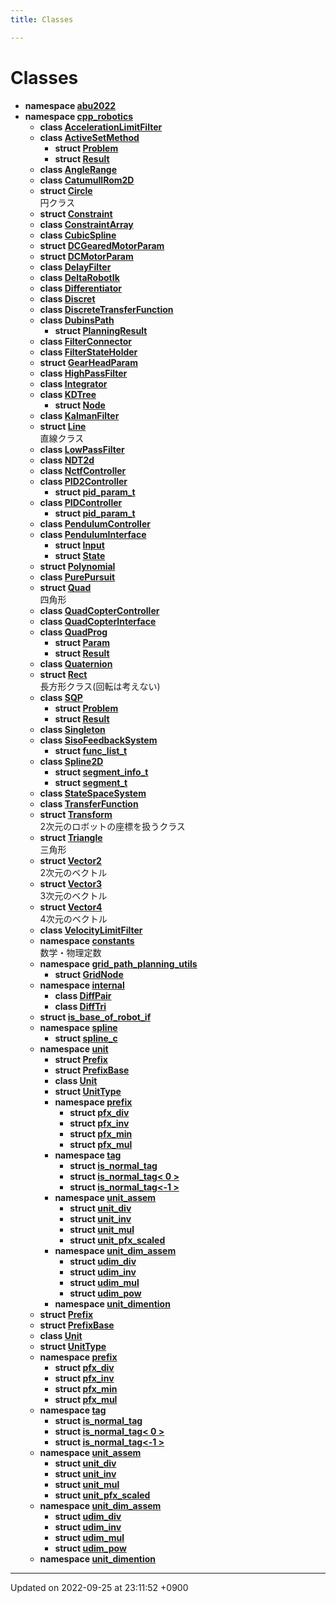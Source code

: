 ```yaml
---
title: Classes

---
```


# Classes




* **namespace [abu2022](/cpp_robotics_core/doxybook/Namespaces/namespaceabu2022/)** 
* **namespace [cpp_robotics](/cpp_robotics_core/doxybook/Namespaces/namespacecpp__robotics/)** 
    * **class [AccelerationLimitFilter](/cpp_robotics_core/doxybook/Classes/classcpp__robotics_1_1AccelerationLimitFilter/)** 
    * **class [ActiveSetMethod](/cpp_robotics_core/doxybook/Classes/classcpp__robotics_1_1ActiveSetMethod/)** 
        * **struct [Problem](/cpp_robotics_core/doxybook/Classes/structcpp__robotics_1_1ActiveSetMethod_1_1Problem/)** 
        * **struct [Result](/cpp_robotics_core/doxybook/Classes/structcpp__robotics_1_1ActiveSetMethod_1_1Result/)** 
    * **class [AngleRange](/cpp_robotics_core/doxybook/Classes/classcpp__robotics_1_1AngleRange/)** 
    * **class [CatumullRom2D](/cpp_robotics_core/doxybook/Classes/classcpp__robotics_1_1CatumullRom2D/)** 
    * **struct [Circle](/cpp_robotics_core/doxybook/Classes/structcpp__robotics_1_1Circle/)** <br>円クラス 
    * **struct [Constraint](/cpp_robotics_core/doxybook/Classes/structcpp__robotics_1_1Constraint/)** 
    * **class [ConstraintArray](/cpp_robotics_core/doxybook/Classes/classcpp__robotics_1_1ConstraintArray/)** 
    * **class [CubicSpline](/cpp_robotics_core/doxybook/Classes/classcpp__robotics_1_1CubicSpline/)** 
    * **struct [DCGearedMotorParam](/cpp_robotics_core/doxybook/Classes/structcpp__robotics_1_1DCGearedMotorParam/)** 
    * **struct [DCMotorParam](/cpp_robotics_core/doxybook/Classes/structcpp__robotics_1_1DCMotorParam/)** 
    * **class [DelayFilter](/cpp_robotics_core/doxybook/Classes/classcpp__robotics_1_1DelayFilter/)** 
    * **class [DeltaRobotIk](/cpp_robotics_core/doxybook/Classes/classcpp__robotics_1_1DeltaRobotIk/)** 
    * **class [Differentiator](/cpp_robotics_core/doxybook/Classes/classcpp__robotics_1_1Differentiator/)** 
    * **class [Discret](/cpp_robotics_core/doxybook/Classes/classcpp__robotics_1_1Discret/)** 
    * **class [DiscreteTransferFunction](/cpp_robotics_core/doxybook/Classes/classcpp__robotics_1_1DiscreteTransferFunction/)** 
    * **class [DubinsPath](/cpp_robotics_core/doxybook/Classes/classcpp__robotics_1_1DubinsPath/)** 
        * **struct [PlanningResult](/cpp_robotics_core/doxybook/Classes/structcpp__robotics_1_1DubinsPath_1_1PlanningResult/)** 
    * **class [FilterConnector](/cpp_robotics_core/doxybook/Classes/classcpp__robotics_1_1FilterConnector/)** 
    * **class [FilterStateHolder](/cpp_robotics_core/doxybook/Classes/classcpp__robotics_1_1FilterStateHolder/)** 
    * **struct [GearHeadParam](/cpp_robotics_core/doxybook/Classes/structcpp__robotics_1_1GearHeadParam/)** 
    * **class [HighPassFilter](/cpp_robotics_core/doxybook/Classes/classcpp__robotics_1_1HighPassFilter/)** 
    * **class [Integrator](/cpp_robotics_core/doxybook/Classes/classcpp__robotics_1_1Integrator/)** 
    * **class [KDTree](/cpp_robotics_core/doxybook/Classes/classcpp__robotics_1_1KDTree/)** 
        * **struct [Node](/cpp_robotics_core/doxybook/Classes/structcpp__robotics_1_1KDTree_1_1Node/)** 
    * **class [KalmanFilter](/cpp_robotics_core/doxybook/Classes/classcpp__robotics_1_1KalmanFilter/)** 
    * **struct [Line](/cpp_robotics_core/doxybook/Classes/structcpp__robotics_1_1Line/)** <br>直線クラス 
    * **class [LowPassFilter](/cpp_robotics_core/doxybook/Classes/classcpp__robotics_1_1LowPassFilter/)** 
    * **class [NDT2d](/cpp_robotics_core/doxybook/Classes/classcpp__robotics_1_1NDT2d/)** 
    * **class [NctfController](/cpp_robotics_core/doxybook/Classes/classcpp__robotics_1_1NctfController/)** 
    * **class [PID2Controller](/cpp_robotics_core/doxybook/Classes/classcpp__robotics_1_1PID2Controller/)** 
        * **struct [pid_param_t](/cpp_robotics_core/doxybook/Classes/structcpp__robotics_1_1PID2Controller_1_1pid__param__t/)** 
    * **class [PIDController](/cpp_robotics_core/doxybook/Classes/classcpp__robotics_1_1PIDController/)** 
        * **struct [pid_param_t](/cpp_robotics_core/doxybook/Classes/structcpp__robotics_1_1PIDController_1_1pid__param__t/)** 
    * **class [PendulumController](/cpp_robotics_core/doxybook/Classes/classcpp__robotics_1_1PendulumController/)** 
    * **class [PendulumInterface](/cpp_robotics_core/doxybook/Classes/classcpp__robotics_1_1PendulumInterface/)** 
        * **struct [Input](/cpp_robotics_core/doxybook/Classes/structcpp__robotics_1_1PendulumInterface_1_1Input/)** 
        * **struct [State](/cpp_robotics_core/doxybook/Classes/structcpp__robotics_1_1PendulumInterface_1_1State/)** 
    * **struct [Polynomial](/cpp_robotics_core/doxybook/Classes/structcpp__robotics_1_1Polynomial/)** 
    * **class [PurePursuit](/cpp_robotics_core/doxybook/Classes/classcpp__robotics_1_1PurePursuit/)** 
    * **struct [Quad](/cpp_robotics_core/doxybook/Classes/structcpp__robotics_1_1Quad/)** <br>四角形 
    * **class [QuadCopterController](/cpp_robotics_core/doxybook/Classes/classcpp__robotics_1_1QuadCopterController/)** 
    * **class [QuadCopterInterface](/cpp_robotics_core/doxybook/Classes/classcpp__robotics_1_1QuadCopterInterface/)** 
    * **class [QuadProg](/cpp_robotics_core/doxybook/Classes/classcpp__robotics_1_1QuadProg/)** 
        * **struct [Param](/cpp_robotics_core/doxybook/Classes/structcpp__robotics_1_1QuadProg_1_1Param/)** 
        * **struct [Result](/cpp_robotics_core/doxybook/Classes/structcpp__robotics_1_1QuadProg_1_1Result/)** 
    * **class [Quaternion](/cpp_robotics_core/doxybook/Classes/structcpp__robotics_1_1Quaternion/)** 
    * **struct [Rect](/cpp_robotics_core/doxybook/Classes/structcpp__robotics_1_1Rect/)** <br>長方形クラス(回転は考えない) 
    * **class [SQP](/cpp_robotics_core/doxybook/Classes/classcpp__robotics_1_1SQP/)** 
        * **struct [Problem](/cpp_robotics_core/doxybook/Classes/structcpp__robotics_1_1SQP_1_1Problem/)** 
        * **struct [Result](/cpp_robotics_core/doxybook/Classes/structcpp__robotics_1_1SQP_1_1Result/)** 
    * **class [Singleton](/cpp_robotics_core/doxybook/Classes/classcpp__robotics_1_1Singleton/)** 
    * **class [SisoFeedbackSystem](/cpp_robotics_core/doxybook/Classes/classcpp__robotics_1_1SisoFeedbackSystem/)** 
        * **struct [func_list_t](/cpp_robotics_core/doxybook/Classes/structcpp__robotics_1_1SisoFeedbackSystem_1_1func__list__t/)** 
    * **class [Spline2D](/cpp_robotics_core/doxybook/Classes/classcpp__robotics_1_1Spline2D/)** 
        * **struct [segment_info_t](/cpp_robotics_core/doxybook/Classes/structcpp__robotics_1_1Spline2D_1_1segment__info__t/)** 
        * **struct [segment_t](/cpp_robotics_core/doxybook/Classes/structcpp__robotics_1_1Spline2D_1_1segment__t/)** 
    * **class [StateSpaceSystem](/cpp_robotics_core/doxybook/Classes/classcpp__robotics_1_1StateSpaceSystem/)** 
    * **class [TransferFunction](/cpp_robotics_core/doxybook/Classes/classcpp__robotics_1_1TransferFunction/)** 
    * **struct [Transform](/cpp_robotics_core/doxybook/Classes/structcpp__robotics_1_1Transform/)** <br>2次元のロボットの座標を扱うクラス 
    * **struct [Triangle](/cpp_robotics_core/doxybook/Classes/structcpp__robotics_1_1Triangle/)** <br>三角形 
    * **struct [Vector2](/cpp_robotics_core/doxybook/Classes/structcpp__robotics_1_1Vector2/)** <br>2次元のベクトル 
    * **struct [Vector3](/cpp_robotics_core/doxybook/Classes/structcpp__robotics_1_1Vector3/)** <br>3次元のベクトル 
    * **struct [Vector4](/cpp_robotics_core/doxybook/Classes/structcpp__robotics_1_1Vector4/)** <br>4次元のベクトル 
    * **class [VelocityLimitFilter](/cpp_robotics_core/doxybook/Classes/classcpp__robotics_1_1VelocityLimitFilter/)** 
    * **namespace [constants](/cpp_robotics_core/doxybook/Namespaces/namespacecpp__robotics_1_1constants/)** <br>数学・物理定数 
    * **namespace [grid_path_planning_utils](/cpp_robotics_core/doxybook/Namespaces/namespacecpp__robotics_1_1grid__path__planning__utils/)** 
        * **struct [GridNode](/cpp_robotics_core/doxybook/Classes/structcpp__robotics_1_1grid__path__planning__utils_1_1GridNode/)** 
    * **namespace [internal](/cpp_robotics_core/doxybook/Namespaces/namespacecpp__robotics_1_1internal/)** 
        * **class [DiffPair](/cpp_robotics_core/doxybook/Classes/classcpp__robotics_1_1internal_1_1DiffPair/)** 
        * **class [DiffTri](/cpp_robotics_core/doxybook/Classes/classcpp__robotics_1_1internal_1_1DiffTri/)** 
    * **struct [is_base_of_robot_if](/cpp_robotics_core/doxybook/Classes/structcpp__robotics_1_1is__base__of__robot__if/)** 
    * **namespace [spline](/cpp_robotics_core/doxybook/Namespaces/namespacecpp__robotics_1_1spline/)** 
        * **struct [spline_c](/cpp_robotics_core/doxybook/Classes/structcpp__robotics_1_1spline_1_1spline__c/)** 
    * **namespace [unit](/cpp_robotics_core/doxybook/Namespaces/namespacecpp__robotics_1_1unit/)** 
        * **struct [Prefix](/cpp_robotics_core/doxybook/Classes/structcpp__robotics_1_1unit_1_1Prefix/)** 
        * **struct [PrefixBase](/cpp_robotics_core/doxybook/Classes/structcpp__robotics_1_1unit_1_1PrefixBase/)** 
        * **class [Unit](/cpp_robotics_core/doxybook/Classes/classcpp__robotics_1_1unit_1_1Unit/)** 
        * **struct [UnitType](/cpp_robotics_core/doxybook/Classes/structcpp__robotics_1_1unit_1_1UnitType/)** 
        * **namespace [prefix](/cpp_robotics_core/doxybook/Namespaces/namespacecpp__robotics_1_1unit_1_1prefix/)** 
            * **struct [pfx_div](/cpp_robotics_core/doxybook/Classes/structcpp__robotics_1_1unit_1_1prefix_1_1pfx__div/)** 
            * **struct [pfx_inv](/cpp_robotics_core/doxybook/Classes/structcpp__robotics_1_1unit_1_1prefix_1_1pfx__inv/)** 
            * **struct [pfx_min](/cpp_robotics_core/doxybook/Classes/structcpp__robotics_1_1unit_1_1prefix_1_1pfx__min/)** 
            * **struct [pfx_mul](/cpp_robotics_core/doxybook/Classes/structcpp__robotics_1_1unit_1_1prefix_1_1pfx__mul/)** 
        * **namespace [tag](/cpp_robotics_core/doxybook/Namespaces/namespacecpp__robotics_1_1unit_1_1tag/)** 
            * **struct [is_normal_tag](/cpp_robotics_core/doxybook/Classes/structcpp__robotics_1_1unit_1_1tag_1_1is__normal__tag/)** 
            * **struct [is_normal_tag< 0 >](/cpp_robotics_core/doxybook/Classes/structcpp__robotics_1_1unit_1_1tag_1_1is__normal__tag_3_010_01_4/)** 
            * **struct [is_normal_tag<-1 >](/cpp_robotics_core/doxybook/Classes/structcpp__robotics_1_1unit_1_1tag_1_1is__normal__tag_3-1_01_4/)** 
        * **namespace [unit_assem](/cpp_robotics_core/doxybook/Namespaces/namespacecpp__robotics_1_1unit_1_1unit__assem/)** 
            * **struct [unit_div](/cpp_robotics_core/doxybook/Classes/structcpp__robotics_1_1unit_1_1unit__assem_1_1unit__div/)** 
            * **struct [unit_inv](/cpp_robotics_core/doxybook/Classes/structcpp__robotics_1_1unit_1_1unit__assem_1_1unit__inv/)** 
            * **struct [unit_mul](/cpp_robotics_core/doxybook/Classes/structcpp__robotics_1_1unit_1_1unit__assem_1_1unit__mul/)** 
            * **struct [unit_pfx_scaled](/cpp_robotics_core/doxybook/Classes/structcpp__robotics_1_1unit_1_1unit__assem_1_1unit__pfx__scaled/)** 
        * **namespace [unit_dim_assem](/cpp_robotics_core/doxybook/Namespaces/namespacecpp__robotics_1_1unit_1_1unit__dim__assem/)** 
            * **struct [udim_div](/cpp_robotics_core/doxybook/Classes/structcpp__robotics_1_1unit_1_1unit__dim__assem_1_1udim__div/)** 
            * **struct [udim_inv](/cpp_robotics_core/doxybook/Classes/structcpp__robotics_1_1unit_1_1unit__dim__assem_1_1udim__inv/)** 
            * **struct [udim_mul](/cpp_robotics_core/doxybook/Classes/structcpp__robotics_1_1unit_1_1unit__dim__assem_1_1udim__mul/)** 
            * **struct [udim_pow](/cpp_robotics_core/doxybook/Classes/structcpp__robotics_1_1unit_1_1unit__dim__assem_1_1udim__pow/)** 
        * **namespace [unit_dimention](/cpp_robotics_core/doxybook/Namespaces/namespacecpp__robotics_1_1unit_1_1unit__dimention/)** 
    * **struct [Prefix](/cpp_robotics_core/doxybook/Classes/structcpp__robotics_1_1unit_1_1Prefix/)** 
    * **struct [PrefixBase](/cpp_robotics_core/doxybook/Classes/structcpp__robotics_1_1unit_1_1PrefixBase/)** 
    * **class [Unit](/cpp_robotics_core/doxybook/Classes/classcpp__robotics_1_1unit_1_1Unit/)** 
    * **struct [UnitType](/cpp_robotics_core/doxybook/Classes/structcpp__robotics_1_1unit_1_1UnitType/)** 
    * **namespace [prefix](/cpp_robotics_core/doxybook/Namespaces/namespacecpp__robotics_1_1unit_1_1prefix/)** 
        * **struct [pfx_div](/cpp_robotics_core/doxybook/Classes/structcpp__robotics_1_1unit_1_1prefix_1_1pfx__div/)** 
        * **struct [pfx_inv](/cpp_robotics_core/doxybook/Classes/structcpp__robotics_1_1unit_1_1prefix_1_1pfx__inv/)** 
        * **struct [pfx_min](/cpp_robotics_core/doxybook/Classes/structcpp__robotics_1_1unit_1_1prefix_1_1pfx__min/)** 
        * **struct [pfx_mul](/cpp_robotics_core/doxybook/Classes/structcpp__robotics_1_1unit_1_1prefix_1_1pfx__mul/)** 
    * **namespace [tag](/cpp_robotics_core/doxybook/Namespaces/namespacecpp__robotics_1_1unit_1_1tag/)** 
        * **struct [is_normal_tag](/cpp_robotics_core/doxybook/Classes/structcpp__robotics_1_1unit_1_1tag_1_1is__normal__tag/)** 
        * **struct [is_normal_tag< 0 >](/cpp_robotics_core/doxybook/Classes/structcpp__robotics_1_1unit_1_1tag_1_1is__normal__tag_3_010_01_4/)** 
        * **struct [is_normal_tag<-1 >](/cpp_robotics_core/doxybook/Classes/structcpp__robotics_1_1unit_1_1tag_1_1is__normal__tag_3-1_01_4/)** 
    * **namespace [unit_assem](/cpp_robotics_core/doxybook/Namespaces/namespacecpp__robotics_1_1unit_1_1unit__assem/)** 
        * **struct [unit_div](/cpp_robotics_core/doxybook/Classes/structcpp__robotics_1_1unit_1_1unit__assem_1_1unit__div/)** 
        * **struct [unit_inv](/cpp_robotics_core/doxybook/Classes/structcpp__robotics_1_1unit_1_1unit__assem_1_1unit__inv/)** 
        * **struct [unit_mul](/cpp_robotics_core/doxybook/Classes/structcpp__robotics_1_1unit_1_1unit__assem_1_1unit__mul/)** 
        * **struct [unit_pfx_scaled](/cpp_robotics_core/doxybook/Classes/structcpp__robotics_1_1unit_1_1unit__assem_1_1unit__pfx__scaled/)** 
    * **namespace [unit_dim_assem](/cpp_robotics_core/doxybook/Namespaces/namespacecpp__robotics_1_1unit_1_1unit__dim__assem/)** 
        * **struct [udim_div](/cpp_robotics_core/doxybook/Classes/structcpp__robotics_1_1unit_1_1unit__dim__assem_1_1udim__div/)** 
        * **struct [udim_inv](/cpp_robotics_core/doxybook/Classes/structcpp__robotics_1_1unit_1_1unit__dim__assem_1_1udim__inv/)** 
        * **struct [udim_mul](/cpp_robotics_core/doxybook/Classes/structcpp__robotics_1_1unit_1_1unit__dim__assem_1_1udim__mul/)** 
        * **struct [udim_pow](/cpp_robotics_core/doxybook/Classes/structcpp__robotics_1_1unit_1_1unit__dim__assem_1_1udim__pow/)** 
    * **namespace [unit_dimention](/cpp_robotics_core/doxybook/Namespaces/namespacecpp__robotics_1_1unit_1_1unit__dimention/)** 



-------------------------------

Updated on 2022-09-25 at 23:11:52 +0900
